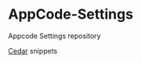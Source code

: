 AppCode-Settings
================

Appcode Settings repository

[Cedar](https://github.com/PaulTaykalo/AppCode-Settings/wiki/AppCode-Cedar-Snippets---Live-Templates) snippets 
